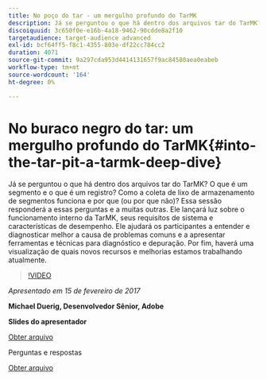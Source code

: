 ```yaml
---
title: No poço do tar - um mergulho profundo do TarMK
description: Já se perguntou o que há dentro dos arquivos tar do TarMK? O que é um segmento e o que é um registro? Como a coleta de lixo de armazenamento de segmentos funciona e por que (ou por que não)? Essa sessão responde a essas perguntas e a muitas outras.
discoiquuid: 3c650f0e-e16b-4a18-9462-90cdde8a2f10
targetaudience: target-audience advanced
exl-id: bcf64ff5-f8c1-4355-803e-df22cc784cc2
duration: 4071
source-git-commit: 9a297cda953d4414131657f9ac84580aea0eabeb
workflow-type: tm+mt
source-wordcount: '164'
ht-degree: 0%

---
```


# No buraco negro do tar: um mergulho profundo do TarMK{#into-the-tar-pit-a-tarmk-deep-dive}

Já se perguntou o que há dentro dos arquivos tar do TarMK? O que é um segmento e o que é um registro? Como a coleta de lixo de armazenamento de segmentos funciona e por que (ou por que não)? Essa sessão responderá a essas perguntas e a muitas outras. Ele lançará luz sobre o funcionamento interno da TarMK, seus requisitos de sistema e características de desempenho. Ele ajudará os participantes a entender e diagnosticar melhor a causa de problemas comuns e a apresentar ferramentas e técnicas para diagnóstico e depuração. Por fim, haverá uma visualização de quais novos recursos e melhorias estamos trabalhando atualmente.

>[!VIDEO](https://video.tv.adobe.com/v/19138/?quality=9)

*Apresentado em 15 de fevereiro de 2017*

**Michael Duerig, Desenvolvedor Sênior, Adobe**

**Slides do apresentador**

[Obter arquivo](assets/aem-gems-tarmk-deep-dive.pptx)

Perguntas e respostas

[Obter arquivo](assets/aem-gems-qandas-tarmk-deep-dive.pdf)
<!--
[Get back to the Overview](https://helpx.adobe.com/br/experience-manager/kt/eseminars/gems/aem-index.html)
-->
